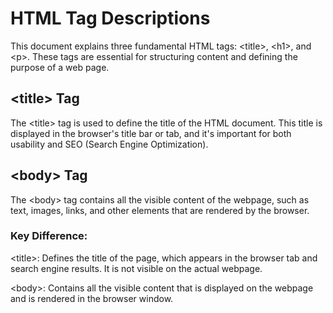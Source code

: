 # HTML Tag Descriptions

This document explains three fundamental HTML tags: &lt;title&gt;, &lt;h1&gt;, and &lt;p&gt;. These tags are essential for structuring content and defining the purpose of a web page.

##  &lt;title&gt; Tag
The &lt;title&gt; tag is used to define the title of the HTML document. This title is displayed in the browser's title bar or tab, and it's important for both usability and SEO (Search Engine Optimization).

## &lt;body&gt; Tag
The &lt;body&gt; tag contains all the visible content of the webpage, such as text, images, links, and other elements that are rendered by the browser.

### Key Difference:

&lt;title&gt;: Defines the title of the page, which appears in the browser tab and search engine results. It is not visible on the actual webpage.

&lt;body&gt;: Contains all the visible content that is displayed on the webpage and is rendered in the browser window.